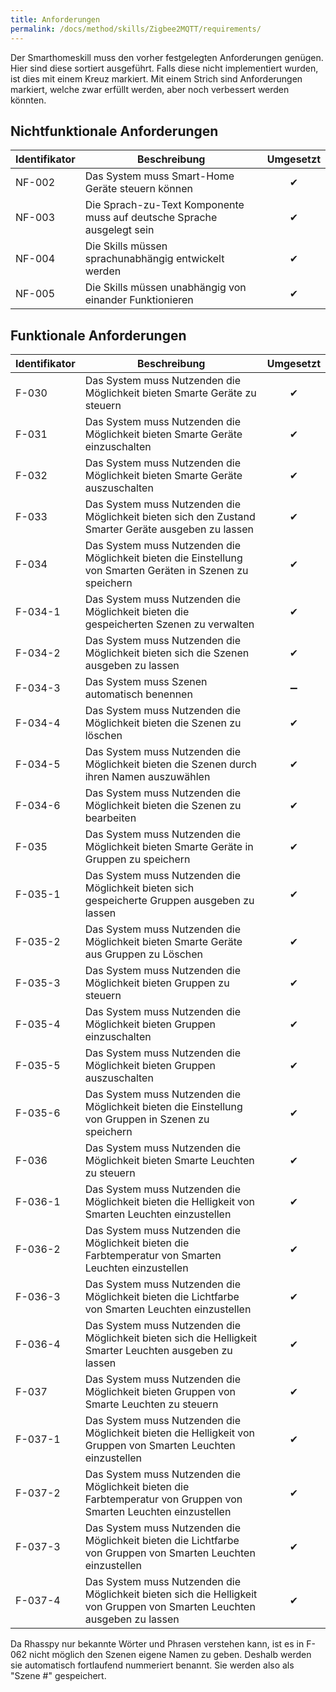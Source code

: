 ```yaml
---
title: Anforderungen
permalink: /docs/method/skills/Zigbee2MQTT/requirements/
---
```


Der Smarthomeskill muss den vorher festgelegten Anforderungen genügen. Hier sind diese sortiert ausgeführt. Falls diese nicht implementiert wurden, ist dies mit einem Kreuz markiert. Mit einem Strich sind Anforderungen markiert, welche zwar erfüllt werden, aber noch verbessert werden könnten. 

## Nichtfunktionale Anforderungen

| Identifikator | Beschreibung                                                                                                  | Umgesetzt |
|--------|------------------------------------------------------------------------|:---:|
NF-002 |	Das System muss Smart-Home Geräte steuern können | ✔ |
| NF-003 | Die Sprach-zu-Text Komponente muss auf deutsche Sprache ausgelegt sein | ✔ |
| NF-004 | Die Skills müssen sprachunabhängig entwickelt werden                   | ✔ |
| NF-005 | Die Skills müssen unabhängig von einander Funktionieren                | ✔ |


## Funktionale Anforderungen

| Identifikator | Beschreibung                                                                                                  | Umgesetzt |
|---------|--------------------------------------------------------------------------------------------------------------------------|:---:|
| F-030   | Das System muss Nutzenden die Möglichkeit bieten Smarte Geräte zu steuern                                                | ✔ |
| F-031   | Das System muss Nutzenden die Möglichkeit bieten Smarte Geräte einzuschalten                                             | ✔ |
| F-032   | Das System muss Nutzenden die Möglichkeit bieten Smarte Geräte auszuschalten                                             | ✔ |
| F-033   | Das System muss Nutzenden die Möglichkeit bieten sich den Zustand Smarter Geräte ausgeben zu lassen                      | ✔ |
| F-034   | Das System muss Nutzenden die Möglichkeit bieten die Einstellung von Smarten Geräten in Szenen zu speichern              | ✔ |
| F-034-1 | Das System muss Nutzenden die Möglichkeit bieten die gespeicherten Szenen zu verwalten                                   | ✔ |
| F-034-2 | Das System muss Nutzenden die Möglichkeit bieten sich die Szenen ausgeben zu lassen                                      | ✔ |
| F-034-3 | Das System muss Szenen automatisch benennen                                                                              | ➖ |
| F-034-4 | Das System muss Nutzenden die Möglichkeit bieten die Szenen zu löschen                                                   | ✔ |
| F-034-5 | Das System muss Nutzenden die Möglichkeit bieten die Szenen durch ihren Namen auszuwählen                                | ✔ |
| F-034-6 | Das System muss Nutzenden die Möglichkeit bieten die Szenen zu bearbeiten                                                | ✔ |
| F-035   | Das System muss Nutzenden die Möglichkeit bieten Smarte Geräte in Gruppen zu speichern                                   | ✔ |
| F-035-1 | Das System muss Nutzenden die Möglichkeit bieten sich gespeicherte Gruppen ausgeben zu lassen                            | ✔ |
| F-035-2 | Das System muss Nutzenden die Möglichkeit bieten Smarte Geräte aus Gruppen zu Löschen                                    | ✔ |
| F-035-3 | Das System muss Nutzenden die Möglichkeit bieten Gruppen zu steuern                                                      | ✔ |
| F-035-4 | Das System muss Nutzenden die Möglichkeit bieten Gruppen einzuschalten                                                   | ✔ |
| F-035-5 | Das System muss Nutzenden die Möglichkeit bieten Gruppen auszuschalten                                                   | ✔ |
| F-035-6 | Das System muss Nutzenden die Möglichkeit bieten die Einstellung von Gruppen in Szenen zu speichern                      | ✔ |
| F-036   | Das System muss Nutzenden die Möglichkeit bieten Smarte Leuchten zu steuern                                              | ✔ |
| F-036-1 | Das System muss Nutzenden die Möglichkeit bieten die Helligkeit von Smarten Leuchten einzustellen                        | ✔ |
| F-036-2 | Das System muss Nutzenden die Möglichkeit bieten die Farbtemperatur von Smarten Leuchten einzustellen                    | ✔ |
| F-036-3 | Das System muss Nutzenden die Möglichkeit bieten die Lichtfarbe von Smarten Leuchten einzustellen                        | ✔ |
| F-036-4 | Das System muss Nutzenden die Möglichkeit bieten sich die Helligkeit Smarter Leuchten ausgeben zu lassen                 | ✔ |
| F-037   | Das System muss Nutzenden die Möglichkeit bieten Gruppen von Smarte Leuchten zu steuern                                  | ✔ |
| F-037-1 | Das System muss Nutzenden die Möglichkeit bieten die Helligkeit von Gruppen von Smarten Leuchten einzustellen            | ✔ |
| F-037-2 | Das System muss Nutzenden die Möglichkeit bieten die Farbtemperatur von Gruppen von Smarten Leuchten einzustellen        | ✔ |
| F-037-3 | Das System muss Nutzenden die Möglichkeit bieten die Lichtfarbe von Gruppen von Smarten Leuchten einzustellen            | ✔ |
| F-037-4 | Das System muss Nutzenden die Möglichkeit bieten sich die Helligkeit von Gruppen von Smarten Leuchten ausgeben zu lassen | ✔ |

Da Rhasspy nur bekannte Wörter und Phrasen verstehen kann, ist es in F-062 nicht möglich den Szenen eigene Namen zu geben. Deshalb werden sie automatisch fortlaufend nummeriert benannt. Sie werden also als "Szene #" gespeichert.